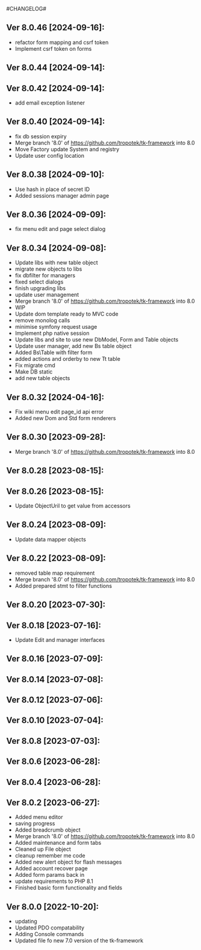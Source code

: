 #CHANGELOG#

Ver 8.0.46 [2024-09-16]:
-------------------------------
  - refactor form mapping and csrf token
  - Implement csrf token on forms


Ver 8.0.44 [2024-09-14]:
-------------------------------


Ver 8.0.42 [2024-09-14]:
-------------------------------
  - add email exception listener


Ver 8.0.40 [2024-09-14]:
-------------------------------
  - fix db session expiry
  - Merge branch '8.0' of https://github.com/tropotek/tk-framework into 8.0
  - Move Factory update System and registry
  - Update user config location


Ver 8.0.38 [2024-09-10]:
-------------------------------
  - Use hash in place of secret ID
  - Added sessions manager admin page


Ver 8.0.36 [2024-09-09]:
-------------------------------
  - fix menu edit and page select dialog


Ver 8.0.34 [2024-09-08]:
-------------------------------
  - Update libs with new table object
  - migrate new objects to libs
  - fix dbfilter for managers
  - fixed select dialogs
  - finish upgrading libs
  - update user management
  - Merge branch '8.0' of https://github.com/tropotek/tk-framework into 8.0
  - WIP
  - Update dom template ready to MVC code
  - remove monolog calls
  - minimise symfony request usage
  - Implement php native session
  - Update libs and site to use new DbModel, Form and Table objects
  - Update user manager, add new Bs table object
  - Added Bs\Table with filter form
  - added actions and orderby to new Tt table
  - Fix migrate cmd
  - Make DB static
  - add new table objects


Ver 8.0.32 [2024-04-16]:
-------------------------------
  - Fix wiki menu edit page_id api error
  - Added new Dom and Std form renderers


Ver 8.0.30 [2023-09-28]:
-------------------------------
  - Merge branch '8.0' of https://github.com/tropotek/tk-framework into 8.0


Ver 8.0.28 [2023-08-15]:
-------------------------------


Ver 8.0.26 [2023-08-15]:
-------------------------------
  - Update ObjectUril to get value from accessors


Ver 8.0.24 [2023-08-09]:
-------------------------------
  - Update data mapper objects


Ver 8.0.22 [2023-08-09]:
-------------------------------
  - removed table map requirement
  - Merge branch '8.0' of https://github.com/tropotek/tk-framework into 8.0
  - Added prepared stmt to filter functions


Ver 8.0.20 [2023-07-30]:
-------------------------------


Ver 8.0.18 [2023-07-16]:
-------------------------------
  - Update Edit and manager interfaces


Ver 8.0.16 [2023-07-09]:
-------------------------------


Ver 8.0.14 [2023-07-08]:
-------------------------------


Ver 8.0.12 [2023-07-06]:
-------------------------------


Ver 8.0.10 [2023-07-04]:
-------------------------------


Ver 8.0.8 [2023-07-03]:
-------------------------------


Ver 8.0.6 [2023-06-28]:
-------------------------------


Ver 8.0.4 [2023-06-28]:
-------------------------------


Ver 8.0.2 [2023-06-27]:
-------------------------------
  - Added menu editor
  - saving progress
  - Added breadcrumb object
  - Merge branch '8.0' of https://github.com/tropotek/tk-framework into 8.0
  - Added maintenance and form tabs
  - Cleaned up File object
  - cleanup remember me code
  - Added new alert object for flash messages
  - Added account recover page
  - Added form params back in
  - update requirements to PHP 8.1
  - Finished basic form functionality and fields


Ver 8.0.0 [2022-10-20]:
-------------------------------
  - updating
  - Updated PDO compatability
  - Adding Console commands
  - Updated file fo new 7.0 version of the tk-framework


